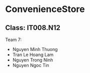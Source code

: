 # ConvenienceStore

## Class: IT008.N12

Team 7:

- Nguyen Minh Thuong
- Tran Le Hoang Lam
- Nguyen Trong Ninh
- Nguyen Ngoc Tin
